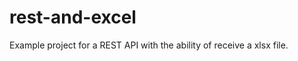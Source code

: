 rest-and-excel
==============

Example project for a REST API with the ability of receive a xlsx file.
